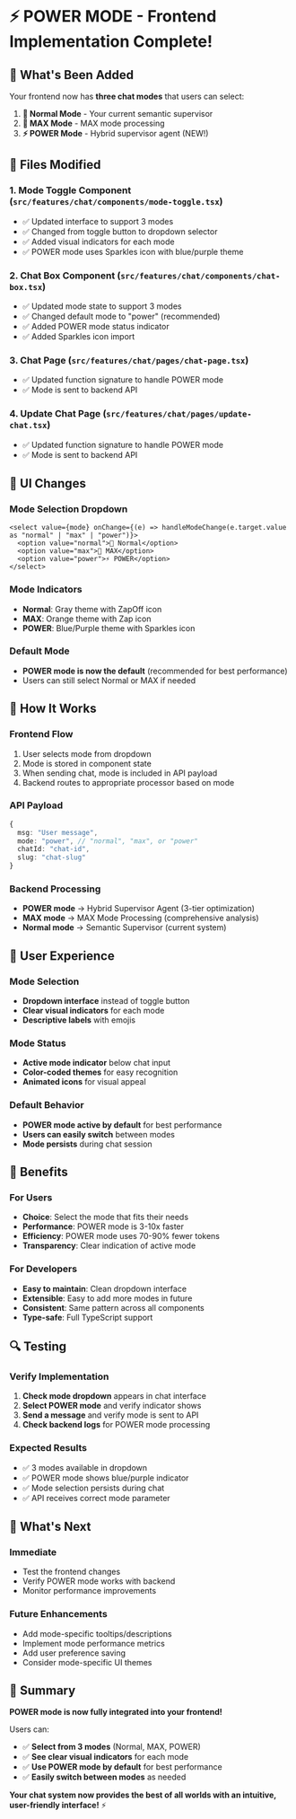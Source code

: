 # ⚡ POWER MODE - Frontend Implementation Complete!

## 🎯 What's Been Added

Your frontend now has **three chat modes** that users can select:

1. **🔄 Normal Mode** - Your current semantic supervisor
2. **🚀 MAX Mode** - MAX mode processing  
3. **⚡ POWER Mode** - Hybrid supervisor agent (NEW!)

## 🔧 Files Modified

### **1. Mode Toggle Component** (`src/features/chat/components/mode-toggle.tsx`)
- ✅ Updated interface to support 3 modes
- ✅ Changed from toggle button to dropdown selector
- ✅ Added visual indicators for each mode
- ✅ POWER mode uses Sparkles icon with blue/purple theme

### **2. Chat Box Component** (`src/features/chat/components/chat-box.tsx`)
- ✅ Updated mode state to support 3 modes
- ✅ Changed default mode to "power" (recommended)
- ✅ Added POWER mode status indicator
- ✅ Added Sparkles icon import

### **3. Chat Page** (`src/features/chat/pages/chat-page.tsx`)
- ✅ Updated function signature to handle POWER mode
- ✅ Mode is sent to backend API

### **4. Update Chat Page** (`src/features/chat/pages/update-chat.tsx`)
- ✅ Updated function signature to handle POWER mode
- ✅ Mode is sent to backend API

## 🎨 UI Changes

### **Mode Selection Dropdown**
```tsx
<select value={mode} onChange={(e) => handleModeChange(e.target.value as "normal" | "max" | "power")}>
  <option value="normal">🔄 Normal</option>
  <option value="max">🚀 MAX</option>
  <option value="power">⚡ POWER</option>
</select>
```

### **Mode Indicators**
- **Normal**: Gray theme with ZapOff icon
- **MAX**: Orange theme with Zap icon  
- **POWER**: Blue/Purple theme with Sparkles icon

### **Default Mode**
- **POWER mode is now the default** (recommended for best performance)
- Users can still select Normal or MAX if needed

## 🚀 How It Works

### **Frontend Flow**
1. User selects mode from dropdown
2. Mode is stored in component state
3. When sending chat, mode is included in API payload
4. Backend routes to appropriate processor based on mode

### **API Payload**
```typescript
{
  msg: "User message",
  mode: "power", // "normal", "max", or "power"
  chatId: "chat-id",
  slug: "chat-slug"
}
```

### **Backend Processing**
- **POWER mode** → Hybrid Supervisor Agent (3-tier optimization)
- **MAX mode** → MAX Mode Processing (comprehensive analysis)
- **Normal mode** → Semantic Supervisor (current system)

## 📱 User Experience

### **Mode Selection**
- **Dropdown interface** instead of toggle button
- **Clear visual indicators** for each mode
- **Descriptive labels** with emojis

### **Mode Status**
- **Active mode indicator** below chat input
- **Color-coded themes** for easy recognition
- **Animated icons** for visual appeal

### **Default Behavior**
- **POWER mode active by default** for best performance
- **Users can easily switch** between modes
- **Mode persists** during chat session

## 🎯 Benefits

### **For Users**
- **Choice**: Select the mode that fits their needs
- **Performance**: POWER mode is 3-10x faster
- **Efficiency**: POWER mode uses 70-90% fewer tokens
- **Transparency**: Clear indication of active mode

### **For Developers**
- **Easy to maintain**: Clean dropdown interface
- **Extensible**: Easy to add more modes in future
- **Consistent**: Same pattern across all components
- **Type-safe**: Full TypeScript support

## 🔍 Testing

### **Verify Implementation**
1. **Check mode dropdown** appears in chat interface
2. **Select POWER mode** and verify indicator shows
3. **Send a message** and verify mode is sent to API
4. **Check backend logs** for POWER mode processing

### **Expected Results**
- ✅ 3 modes available in dropdown
- ✅ POWER mode shows blue/purple indicator
- ✅ Mode selection persists during chat
- ✅ API receives correct mode parameter

## 🎉 What's Next

### **Immediate**
- Test the frontend changes
- Verify POWER mode works with backend
- Monitor performance improvements

### **Future Enhancements**
- Add mode-specific tooltips/descriptions
- Implement mode performance metrics
- Add user preference saving
- Consider mode-specific UI themes

## 🚀 Summary

**POWER mode is now fully integrated into your frontend!** 

Users can:
- ✅ **Select from 3 modes** (Normal, MAX, POWER)
- ✅ **See clear visual indicators** for each mode
- ✅ **Use POWER mode by default** for best performance
- ✅ **Easily switch between modes** as needed

**Your chat system now provides the best of all worlds with an intuitive, user-friendly interface!** ⚡
